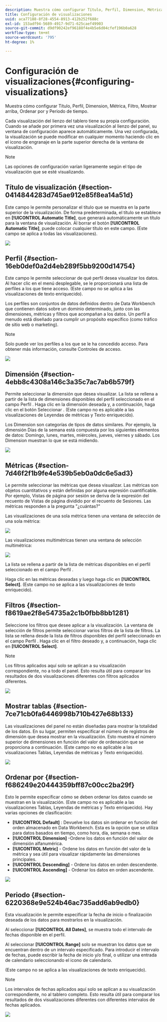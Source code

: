 ```yaml
---
description: Muestra cómo configurar Título, Perfil, Dimension, Métrica, Filtro, Mostrar arriba, Ordenar por y Periodo de tiempo.
title: Configuración de visualizaciones
uuid: aca77188-8f28-4554-8913-412b252f688c
exl-id: 153adf94-5689-4917-9d71-625caef49903
source-git-commit: d9df90242ef96188f4e4b5e6d04cfef196b0a628
workflow-type: tm+mt
source-wordcount: '795'
ht-degree: 1%

---
```


# Configuración de visualizaciones{#configuring-visualizations}

Muestra cómo configurar Título, Perfil, Dimension, Métrica, Filtro, Mostrar arriba, Ordenar por y Periodo de tiempo.

Cada visualización del lienzo del tablero tiene su propia configuración. Cuando se añade por primera vez una visualización al lienzo del panel, su ventana de configuración aparece automáticamente. Una vez configurada, la visualización se puede modificar en cualquier momento haciendo clic en el icono de engranaje en la parte superior derecha de la ventana de visualización.

>[!NOTE]
>
>Las opciones de configuración varían ligeramente según el tipo de visualización que se esté visualizando.

## Título de visualización {#section-0414844283d745ae912e85f8ea14a51d}

Este campo le permite personalizar el título que se muestra en la parte superior de la visualización. De forma predeterminada, el título se establece en **[!UICONTROL Automatic Title]**, que generará automáticamente un título para la ventana de visualización. Al borrar el botón **[!UICONTROL Automatic Title]**, puede colocar cualquier título en este campo. (Este campo se aplica a todas las visualizaciones).

![](assets/title.png)

## Perfil {#section-16eb0def0a2d4eb289f5bb9200d14754}

Este campo le permite seleccionar de qué perfil desea visualizar los datos. Al hacer clic en el menú desplegable, se le proporcionará una lista de perfiles a los que tiene acceso. (Este campo no se aplica a las visualizaciones de texto enriquecido).

Los perfiles son conjuntos de datos definidos dentro de Data Workbench que contienen datos sobre un dominio determinado, junto con las dimensiones, métricas y filtros que acompañan a los datos. Un perfil a menudo está diseñado para cumplir un propósito específico (como tráfico de sitio web o marketing).

>[!NOTE]
>
>Solo puede ver los perfiles a los que se le ha concedido acceso. Para obtener más información, consulte Controles de acceso.

![](assets/profile.png)

## Dimensión {#section-4ebb8c4308a146c3a35c7ac7ab6b579f}

Permite seleccionar la dimensión que desea visualizar. La lista se rellena a partir de la lista de dimensiones disponibles del perfil seleccionado en el campo Perfil . Haga clic en la dimensión deseada y, a continuación, haga clic en el botón Seleccionar . (Este campo no es aplicable a las visualizaciones de Leyendas de métricas y Texto enriquecido).

Los Dimension son categorías de tipos de datos similares. Por ejemplo, la dimensión Días de la semana está compuesta por los siguientes elementos de datos: Domingo, lunes, martes, miércoles, jueves, viernes y sábado. Los Dimension muestran lo que se está midiendo.

![](assets/dimension.png)

## Métricas {#section-7d46f2f1b9fe4e539b5eb0a0dc6e5ad3}

Le permite seleccionar las métricas que desea visualizar. Las métricas son objetos cuantitativos y están definidas por alguna expresión cuantificable. Por ejemplo, Vistas de página por sesión se deriva de la expresión del recuento de Vistas de página dividido por el recuento de Sesiones. Las métricas responden a la pregunta &quot;¿cuántas?&quot;

Las visualizaciones de una sola métrica tienen una ventana de selección de una sola métrica:

![](assets/metrics2.png)

Las visualizaciones multimétricas tienen una ventana de selección multimétrica:

![](assets/metrics.png)

La lista se rellena a partir de la lista de métricas disponibles en el perfil seleccionado en el campo Perfil .

Haga clic en las métricas deseadas y luego haga clic en **[!UICONTROL Select]**. (Este campo no se aplica a las visualizaciones de texto enriquecido).

## Filtros {#section-f8619ae2f8e54735a2c1b0fbb8bb1281}

Seleccione los filtros que desee aplicar a la visualización. La ventana de selección de filtros permite seleccionar varios filtros de la lista de filtros. La lista se rellena desde la lista de filtros disponibles del perfil seleccionado en el campo Perfil . Haga clic en el filtro deseado y, a continuación, haga clic en **[!UICONTROL Select]**.

>[!NOTE]
>
>Los filtros aplicados aquí solo se aplican a su visualización correspondiente, no a todo el panel. Esto resulta útil para comparar los resultados de dos visualizaciones diferentes con filtros aplicados diferentes.

![](assets/filter.png)

## Mostrar tablas {#section-7ce71cb0fa6446998b710b427e68b133}

Las visualizaciones del panel no están diseñadas para mostrar la totalidad de los datos. En su lugar, permiten especificar el número de registros de dimensión que desea mostrar en la visualización. Esto muestra el número superior de dimensiones en función del valor de ordenación que se proporciona a continuación. (Este campo no es aplicable a las visualizaciones Tablas, Leyendas de métricas y Texto enriquecido).

![](assets/display_top.png)

## Ordenar por {#section-f686249e20444359bff87c00cc2ba29f}

Esto le permite especificar cómo se deben ordenar los datos cuando se muestran en la visualización. (Este campo no es aplicable a las visualizaciones Tablas, Leyendas de métricas y Texto enriquecido). Hay varias opciones de clasificación:

* **[!UICONTROL Default]** : Devuelve los datos sin ordenar en función del orden almacenado en Data Workbench. Esta es la opción que se utiliza para datos basados en tiempo, como hora, día, semana o mes.
* **[!UICONTROL Dimension]** -Ordene los datos en función del valor de dimensión alfanumérica.
* **[!UICONTROL Metric]** - Ordene los datos en función del valor de la métrica y sea útil para visualizar rápidamente las dimensiones principales.
* **[!UICONTROL Descending]** - Ordene los datos en orden descendente.
* **[!UICONTROL Ascending]** - Ordenar los datos en orden ascendente.

![](assets/sort_by.png)

## Periodo {#section-6220368e9e524b46ac735add6ab9edb0}

Esta visualización le permite especificar la fecha de inicio o finalización deseada de los datos para mostrarlos en la visualización.

Al seleccionar **[!UICONTROL All Dates]**, se muestra todo el intervalo de fechas disponible en el perfil.

Al seleccionar **[!UICONTROL Range]** solo se muestran los datos que se encuentran dentro de un intervalo especificado. Para introducir el intervalo de fechas, puede escribir la fecha de inicio y/o final, o utilizar una entrada de calendario seleccionando el icono de calendario.

(Este campo no se aplica a las visualizaciones de texto enriquecido).

>[!NOTE]
>
>Los intervalos de fechas aplicados aquí solo se aplican a su visualización correspondiente, no al tablero completo. Esto resulta útil para comparar los resultados de dos visualizaciones diferentes con diferentes intervalos de fechas aplicados.

![](assets/time_period.png)
